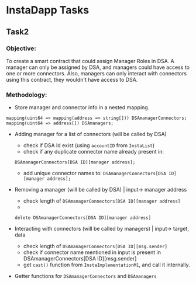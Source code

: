 # InstaDapp Tasks

## Task2

### Objective:
To create a smart contract that could assign Manager Roles in DSA. A manager can only be assigned by DSA, and managers could have access to one or more connectors.
Also, managers can only interact with connectors using this contract, they wouldn't have access to DSA. 

### Methodology:
- Store manager and connector info in a nested mapping.
```solidity
mapping(uint64 => mapping(address => string[])) DSAmanagerConnectors;
mapping(uint64 => address[]) DSAmanagers;
```

- Adding manager for a list of connectors (will be called by DSA) 
    - check if DSA Id exist (using `accountID` from `InstaList`)
    - check if any duplicate connector name already present in: 
    ```solidity 
    DSAmanagerConnectors[DSA ID][manager address];
    ```
    - add unique connector names to: 
    `DSAmanagerConnectors[DSA ID][manager address];`

- Removing a manager (will be called by DSA) | input-> manager address
    - check length of `DSAmanagerConnectors[DSA ID][manager address]`
    - 
    ```solidity
    delete DSAmanagerConnectors[DSA ID][manager address]
    ```

- Interacting with connectors (will be called by managers) | input-> target, data
    - check length of `DSAmanagerConnectors[DSA ID][msg.sender]`
    - check if connector name mentioned in input is present in DSAmanagerConnectors[DSA ID][msg.sender]
    - get `cast()` function from `InstaImplementationM1`, and call it internally.

- Getter functions for `DSAmanagerConnectors` and `DSAmanagers`

